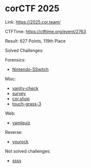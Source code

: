 # corCTF 2025

Link: <https://2025.cor.team/>

CTFTime: <https://ctftime.org/event/2763>

Result: 627 Points, 119th Place

Solved Challenges:

Forensics:

- [Nintendo-SSwitch](./nintendo-sswitch.md)

Misc:

- [vanity-check](./vanity-check.md)
- [survey](./survey.md)
- [cor.shop](./cor-shop.md)
- [touch-grass-3](./touch-grass-3.md)

Web:

- [yamlquiz](./yamlquiz.md)

Reverse:

- [yourock](./yourock.md)

Not solved challenges:

- [ssss](./ssss.md)
